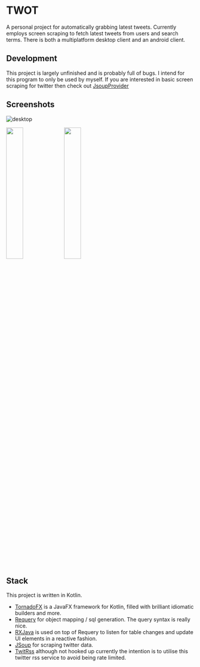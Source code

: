 # TWOT
A personal project for automatically grabbing latest tweets. Currently employs screen scraping to fetch latest tweets from users and search terms. There is both a multiplatform desktop client and an android client.

## Development
This project is largely unfinished and is probably full of bugs. I intend for this program to only be used by myself. If you are interested in basic screen scraping for twitter then check out [JsoupProvider](https://github.com/ZR8C/twot/blob/master/core/src/main/kotlin/com/twot/core/providers/JsoupProvider.kt)

## Screenshots

![desktop](https://i.imgur.com/kSy602I.png)

<img src="https://i.imgur.com/ViNau01.png" width="30%" height="30%"> <img src="https://i.imgur.com/MWRp6OF.png" width="30%" height="30%">

## Stack
This project is written in Kotlin.
- [TornadoFX](https://github.com/edvin/tornadofx) is a JavaFX framework for Kotlin, filled with brilliant idiomatic builders and more.
- [Requery](https://github.com/requery/requery) for object mapping / sql generation. The query syntax is really nice.
- [RXJava](https://github.com/ReactiveX/RxJava) is used on top of Requery to listen for table changes and update UI elements in a reactive fashion.
- [JSoup](https://github.com/jhy/jsoup) for scraping twitter data.
- [TwitRss](https://twitrss.me/) although not hooked up currently the intention is to utilise this twitter rss service to avoid being rate limited.

